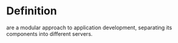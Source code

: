 # Definition

are a modular approach to application development, separating its components into different servers.